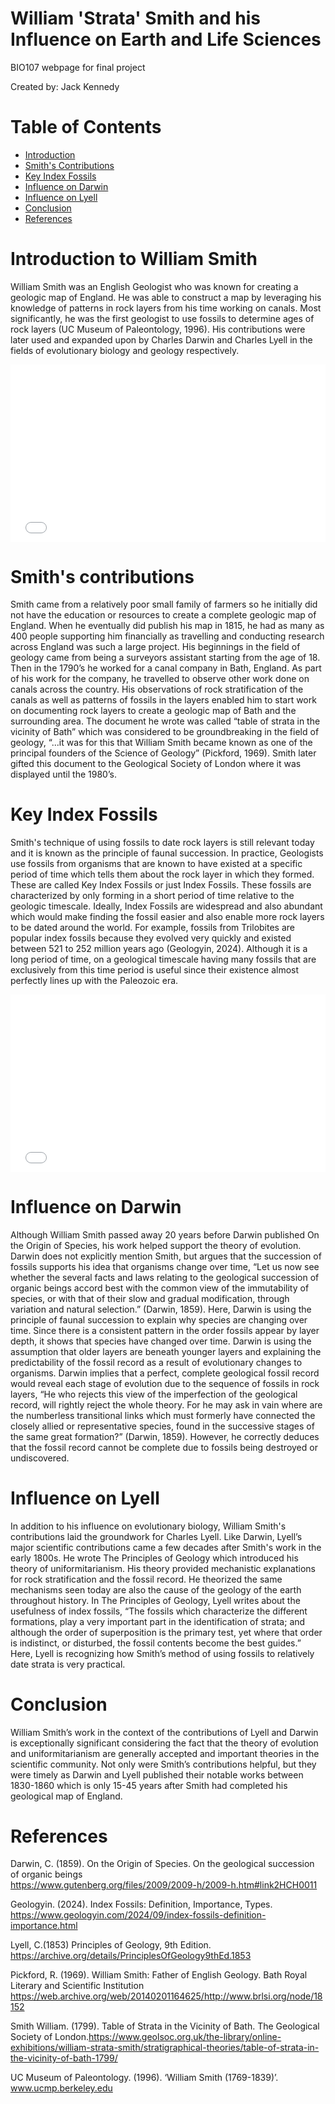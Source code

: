 # William 'Strata' Smith and his Influence on Earth and Life Sciences
BIO107 webpage for final project

Created by: Jack Kennedy

# Table of Contents

- [Introduction](#introduction-to-william-smith)
- [Smith's Contributions](#smith's-contributions)
- [Key Index Fossils](#key-index-fossils)
- [Influence on Darwin](#influence-on-darwin)
- [Influence on Lyell](#influence-on-lyell)
- [Conclusion](#conclusion)
- [References](#references)

# Introduction to William Smith

William Smith was an English Geologist who was known for creating a geologic map of England. He was able to construct a map by leveraging his knowledge of patterns in rock layers from his time working on canals. Most significantly, he was the first geologist to use fossils to determine ages of rock layers (UC Museum of Paleontology, 1996). His contributions were later used and expanded upon by Charles Darwin and Charles Lyell in the fields of evolutionary biology and geology respectively. 

<iframe
 src="assets/map_of_england.png"
 style="width: 100%; height: auto; aspect-ratio: 16/9; border: none;" scrolling="no">
 </iframe>


# Smith's contributions

Smith came from a relatively poor small family of farmers so he initially did not have the education or resources to create a complete geologic map of England. When he eventually did publish his map in 1815, he had as many as 400 people supporting him financially as travelling and conducting research across England was such a large project. His beginnings in the field of geology came from being a surveyors assistant starting from the age of 18. Then in the 1790’s he worked for a canal company in Bath, England. As part of his work for the company, he travelled to observe other work done on canals across the country. His observations of rock stratification of the canals as well as patterns of fossils in the layers enabled him to start work on documenting rock layers to create a geologic map of Bath and the surrounding area. The document he wrote was called “table of strata in the vicinity of Bath” which was considered to be groundbreaking in the field of geology,  “...it was for this that William Smith became known as one of the principal founders of the Science of Geology” (Pickford, 1969). Smith later gifted this document to the Geological Society of London where it was displayed until the 1980’s. 


# Key Index Fossils

Smith's technique of using fossils to date rock layers is still relevant today and it is known as the principle of faunal succession. In practice, Geologists use fossils from organisms that are known to have existed at a specific period of time which tells them about the rock layer in which they formed. These are called Key Index Fossils or just Index Fossils. These fossils are characterized by only forming in a short period of time relative to the geologic timescale. Ideally, Index Fossils are widespread and also abundant which would make finding the fossil easier and also enable more rock layers to be dated around the world. For example, fossils from Trilobites are popular index fossils because they evolved very quickly and existed between 521 to 252 million years ago (Geologyin, 2024). Although it is a long period of time, on a geological timescale having many fossils that are exclusively from this time period is useful since their existence almost perfectly lines up with the Paleozoic era. 

<iframe
 src="assets/key_index_fossils.png"
 style="width: 100%; height: auto; aspect-ratio: 16/9; border: none;" scrolling="no">
 </iframe>

# Influence on Darwin

Although William Smith passed away 20 years before Darwin published On the Origin of Species, his work helped support the theory of evolution. Darwin does not explicitly mention Smith, but argues that the succession of fossils supports his idea that organisms change over time, “Let us now see whether the several facts and laws relating to the geological succession of organic beings accord best with the common view of the immutability of species, or with that of their slow and gradual modification, through variation and natural selection.” (Darwin, 1859).  Here, Darwin is using the principle of faunal succession to explain why species are changing over time. Since there is a consistent pattern in the order fossils appear by layer depth, it shows that species have changed over time. Darwin is using the assumption that older layers are beneath younger layers and explaining the predictability of the fossil record as a result of evolutionary changes to organisms. Darwin implies that a perfect, complete geological fossil record would reveal each stage of evolution due to the sequence of fossils in rock layers, “He who rejects this view of the imperfection of the geological record, will rightly reject the whole theory. For he may ask in vain where are the numberless transitional links which must formerly have connected the closely allied or representative species, found in the successive stages of the same great formation?” (Darwin, 1859). However, he correctly deduces that the fossil record cannot be complete due to fossils being destroyed or undiscovered.

# Influence on Lyell

In addition to his influence on evolutionary biology, William Smith's contributions laid the groundwork for Charles Lyell. Like Darwin, Lyell’s major scientific contributions came a few decades after Smith's work in the early 1800s. He wrote The Principles of Geology which introduced his theory of uniformitarianism. His theory provided mechanistic explanations for rock stratification and the fossil record. He theorized the same mechanisms seen today are also the cause of the geology of the earth throughout history. In The Principles of Geology, Lyell writes about the usefulness of index fossils,  “The fossils which characterize the different formations, play a very important part in the identification of strata; and although the order of superposition is the primary test, yet where that order is indistinct, or disturbed, the fossil contents become the best guides.” Here, Lyell is recognizing how Smith’s method of using fossils to relatively date strata is very practical.

# Conclusion

William Smith’s work in the context of the contributions of Lyell and Darwin is exceptionally significant considering the fact that the theory of evolution and uniformitarianism are generally accepted and important theories in the scientific community. Not only were Smith’s contributions helpful, but they were timely as Darwin and Lyell published their notable works between 1830-1860 which is only 15-45 years after Smith had completed his geological map of England. 

# References

Darwin, C. (1859). On the Origin of Species. On the geological succession of organic beings        
https://www.gutenberg.org/files/2009/2009-h/2009-h.htm#link2HCH0011

Geologyin. (2024). Index Fossils: Definition, Importance, Types.
https://www.geologyin.com/2024/09/index-fossils-definition-importance.html

Lyell, C.(1853) Principles of Geology, 9th Edition. 
https://archive.org/details/PrinciplesOfGeology9thEd.1853

Pickford, R. (1969). William Smith: Father of English Geology. Bath Royal Literary and 
Scientific Institution https://web.archive.org/web/20140201164625/http://www.brlsi.org/node/18152

Smith William. (1799). Table of Strata in the Vicinity of Bath. The Geological Society of 
London.https://www.geolsoc.org.uk/the-library/online-exhibitions/william-strata-smith/stratigraphical-theories/table-of-strata-in-the-vicinity-of-bath-1799/

UC Museum of Paleontology. (1996). ‘William Smith (1769-1839)’.
www.ucmp.berkeley.edu


